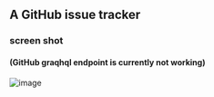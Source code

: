 ## A GitHub issue tracker

### screen shot

#### (GitHub graqhql endpoint is currently not working)
![image](https://i.ibb.co/WgfCjdD/Screenshot-30.jpg)
